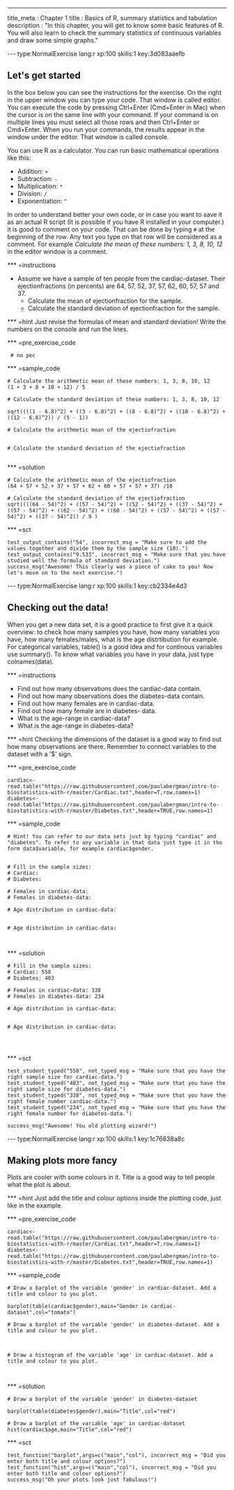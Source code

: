 --- 
title_meta  : Chapter 1
title       : Basics of R, summary statistics and tabulation
description : "In this chapter, you will get to know some basic features of R. You will also learn to check the summary statistics of continuous variables and draw some simple graphs."
 
--- type:NormalExercise lang:r xp:100 skills:1 key:3d083aaefb
## Let's get started
 
In the box below you can see the instructions for the exercise. On the right in the upper window you can type your code. That window is called editor. You can execute the code by pressing Ctrl+Enter (Cmd+Enter in Mac) when the cursor is on the same line with your command. If your command is on multiple lines you must select all those rows and then Ctrl+Enter or Cmd+Enter. When you run your commands, the results appear in the window under the editor. That window is called console.
 
You can use R as a calculator. You can run basic mathematical operations like this: 
 
- Addition: `+`
- Subtraction: `-`
- Multiplication: `*`
- Division: `/`
- Exponentiation: `^`
 
In order to understand better your own code, or in case you want to save it as an actual R script (It is possible if you have R installed in your computer.) it is good to comment on your code. That can be done by typing `#` at the beginning of the row. Any text you type on that row will be considered as a comment. For example _Calculate the mean of these numbers: 1, 3, 8, 10, 12_ in the editor window is a comment.
 
*** =instructions
 - Assume we have a sample of ten people from the cardiac-dataset. Their ejectionfractions (in percents) are 64, 57, 52, 37, 57, 62, 60, 57, 57 and 37. 
   - Calculate the mean of ejectionfraction for the sample. 
   - Calculate the standard deviation of ejectionfraction for the sample. 

*** =hint
Just revise the formulas of mean and standard deviation! Write the numbers on the console and run the lines.
 
*** =pre_exercise_code
```{r}
 # no pec
```
 
*** =sample_code
```{r}
# Calculate the arithmetic mean of these numbers: 1, 3, 8, 10, 12
(1 + 3 + 8 + 10 + 12) / 5
 
# Calculate the standard deviation of these numbers: 1, 3, 8, 10, 12

sqrt((((1 - 6.8)^2) + ((3 - 6.8)^2) + ((8 - 6.8)^2) + ((10 - 6.8)^2) + ((12 - 6.8)^2)) / (5 - 1))
 
# Calculate the arithmetic mean of the ejectiofraction

 
# Calculate the standard deviation of the ejectiofraction
 

```
 
*** =solution
```{r}
# Calculate the arithmetic mean of the ejectiofraction
(64 + 57 + 52 + 37 + 57 + 62 + 60 + 57 + 57 + 37) /10 
 
# Calculate the standard deviation of the ejectiofraction
sqrt((((64 - 54)^2) + ((57 - 54)^2) + ((52 - 54)^2) + ((37 - 54)^2) + ((57 - 54)^2) + ((62 - 54)^2) + ((60 - 54)^2) + ((57 - 54)^2) + ((57 - 54)^2) + ((37 - 54)^2)) / 9 )

```
 
*** =sct
```{r}
test_output_contains("54", incorrect_msg = "Make sure to add the values together and divide them by the sample size (10).")
test_output_contains("9.533", incorrect_msg = "Make sure that you have studied well the formula of standard deviation.")
success_msg("Awesome! This clearly was a piece of cake to you! Now let's move on to the next exercise.")
```

--- type:NormalExercise lang:r xp:100 skills:1 key:cb2334e4d3
## Checking out the data! 
 
When you get a new data set, it is a good practice to first give it a quick overview: to check how many samples you have, how many variables you have, how many females/males, what is the age distrtibution for example. For categorical variables, table() is a good idea and for continous variables use summary(). To know what variables you have in your data, just type colnames(data).
 
*** =instructions
 - Find out how many observations does the cardiac-data contain. 
 - Find out how many observations does the diabetes-data contain.
 - Find out how many females are in cardiac-data.
 - Find out how many female are in diabetes- data.
 - What is the age-range in cardiac-data?
 - What is the age-range in diabetes-data?

*** =hint
Checking the dimensions of the dataset is a good way to find out how many observations are there. 
Remember to connect variables to the dataset with a '$' sign.
 
*** =pre_exercise_code
```{r}
cardiac<-read.table("https://raw.githubusercontent.com/paulabergman/intro-to-biostatistics-with-r/master/Cardiac.txt",header=T,row.names=1)
diabetes<-read.table("https://raw.githubusercontent.com/paulabergman/intro-to-biostatistics-with-r/master/Diabetes.txt",header=TRUE,row.names=1)
```
 
*** =sample_code
```{r}
# Hint! You can refer to our data sets just by typing "cardiac" and "diabetes". To refer to any variable in that data just type it in tho form data$variable, for example cardiac$gender.


# Fill in the sample sizes:
# Cardiac:
# Diabetes: 

# Females in cardiac-data:
# Females in diabetes-data: 
 
# Age distribution in cardiac-data:


# Age distribution in cardiac-data:
 
 
```
 
*** =solution
```{r}
# Fill in the sample sizes:
# Cardiac: 558
# Diabetes: 403

# Females in cardiac-data: 338
# Females in diabetes-data: 234
 
# Age distribution in cardiac-data:


# Age distribution in cardiac-data:

 
 
```
 
*** =sct
```{r}
test_student_typed("558", not_typed_msg = "Make sure that you have the right sample size for cardiac-data.")
test_student_typed("403", not_typed_msg = "Make sure that you have the right sample size for diabetes-data.")
test_student_typed("338", not_typed_msg = "Make sure that you have the right female number cardiac-data.")
test_student_typed("234", not_typed_msg = "Make sure that you have the right female number for diabetes-data.")

success_msg("Awesome! You old plotting wizard!")
```

--- type:NormalExercise lang:r xp:100 skills:1 key:1c76838a8c

## Making plots more fancy
 
Plots are cooler with some colours in it. Title is a good way to tell people what the plot is about.

*** =hint
Just add the title and colour options inside the plotting code, just like in the example.
 
*** =pre_exercise_code
```{r}
cardiac<-read.table("https://raw.githubusercontent.com/paulabergman/intro-to-biostatistics-with-r/master/Cardiac.txt",header=T,row.names=1)
diabetes<-read.table("https://raw.githubusercontent.com/paulabergman/intro-to-biostatistics-with-r/master/Diabetes.txt",header=TRUE,row.names=1)
```
 
*** =sample_code
```{r}
# Draw a barplot of the variable 'gender' in cardiac-dataset. Add a title and colour to you plot.
 
barplot(table(cardiac$gender),main="Gender in cardiac-dataset",col="tomato")

# Draw a barplot of the variable 'gender' in diabetes-dataset. Add a title and colour to you plot.
 

 
# Draw a histogram of the variable 'age' in cardiac-dataset. Add a title and colour to you plot.
 
 
```
 
*** =solution
```{r}
# Draw a barplot of the variable 'gender' in diabetes-dataset
 
barplot(table(diabetes$gender),main="Title",col="red")
 
# Draw a barplot of the variable 'age' in cardiac-dataset
hist(cardiac$age,main="Title",col="red")
```
 
*** =sct
```{r}
test_function("barplot",args=c("main","col"), incorrect_msg = "Did you enter both title and colour options?")
test_function("hist",args=c("main","col"), incorrect_msg = "Did you enter both title and colour options?")
success_msg("Oh your plots look just fabulous!")
```

